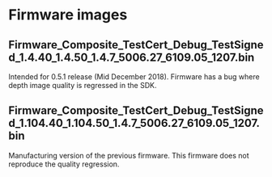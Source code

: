 # Firmware images

## Firmware_Composite_TestCert_Debug_TestSigned_1.4.40_1.4.50_1.4.7_5006.27_6109.05_1207.bin

Intended for 0.5.1 release (Mid December 2018). Firmware has a bug where depth image quality is regressed in the SDK.

##  Firmware_Composite_TestCert_Debug_TestSigned_1.104.40_1.104.50_1.4.7_5006.27_6109.05_1207.bin

Manufacturing version of the previous firmware. This firmware does not reproduce the quality regression.